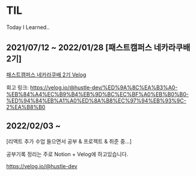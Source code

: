 # TIL

Today I Learned..

## 2021/07/12 ~ 2022/01/28 [패스트캠퍼스 네카라쿠배 2기]

[패스트캠퍼스 네카라쿠배 2기 Velog](https://velog.io/@hustle-dev/series/%EB%84%A4%EC%B9%B4%EB%9D%BC%EC%BF%A0%EB%B0%B0-2%EA%B8%B0)

회고 링크: https://velog.io/@hustle-dev/%ED%9A%8C%EA%B3%A0-%EB%84%A4%EC%B9%B4%EB%9D%BC%EC%BF%A0%EB%B0%B0-%ED%94%84%EB%A1%A0%ED%8A%B8%EC%97%94%EB%93%9C-2%EA%B8%B0

## 2022/02/03 ~

[리액트 추가 수업 들으면서 공부 & 프로젝트 & 취준 중...]

공부기록 정리는 주로 Notion + Velog에 하고있습니다.

https://velog.io/@hustle-dev
